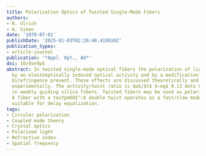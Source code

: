 ```yaml
---
title: Polarization Optics of Twisted Single-Mode Fibers
authors:
- R. Ulrich
- A. Simon
date: '1979-07-01'
publishDate: '2025-01-03T02:26:48.418810Z'
publication_types:
- article-journal
publication: '*Appl. Opt., AO*'
doi: 10/dsn9p5
abstract: In twisted single-mode optical fibers the polarization of light is affected
  by an elastooptically induced optical activity and by a modification of any linear
  birefringence present. These effects are discussed theoretically and demonstrated
  experimentally. The activity/twist ratio is $α$/$τ$ $∼eq$ 0.13 dots 0.16 universally
  in weakly guiding silica fibers. Twisted fibers may be used as polarization rotators.
  A fiber with a textpm68$^∘$ double twist operates as a fast/slow mode interchanger,
  suitable for delay equalization.
tags:
- Circular polarization
- Coupled mode theory
- Crystal optics
- Polarized light
- Refractive index
- Spatial frequency
---
```

